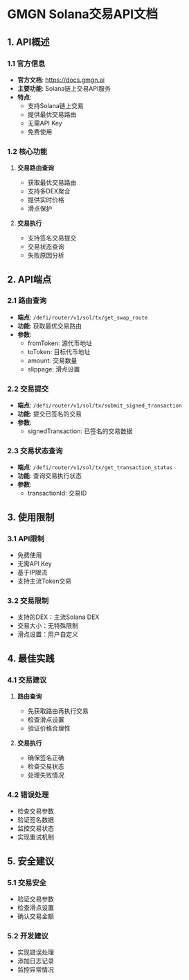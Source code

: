# GMGN Solana交易API文档

## 1. API概述

### 1.1 官方信息
- **官方文档**: https://docs.gmgn.ai
- **主要功能**: Solana链上交易API服务
- **特点**: 
  - 支持Solana链上交易
  - 提供最优交易路由
  - 无需API Key
  - 免费使用

### 1.2 核心功能
1. **交易路由查询**
   - 获取最优交易路由
   - 支持多DEX聚合
   - 提供实时价格
   - 滑点保护

2. **交易执行**
   - 支持签名交易提交
   - 交易状态查询
   - 失败原因分析

## 2. API端点

### 2.1 路由查询
- **端点**: `/defi/router/v1/sol/tx/get_swap_route`
- **功能**: 获取最优交易路由
- **参数**:
  - fromToken: 源代币地址
  - toToken: 目标代币地址
  - amount: 交易数量
  - slippage: 滑点设置

### 2.2 交易提交
- **端点**: `/defi/router/v1/sol/tx/submit_signed_transaction`
- **功能**: 提交已签名的交易
- **参数**:
  - signedTransaction: 已签名的交易数据

### 2.3 交易状态查询
- **端点**: `/defi/router/v1/sol/tx/get_transaction_status`
- **功能**: 查询交易执行状态
- **参数**:
  - transactionId: 交易ID

## 3. 使用限制

### 3.1 API限制
- 免费使用
- 无需API Key
- 基于IP限流
- 支持主流Token交易

### 3.2 交易限制
- 支持的DEX：主流Solana DEX
- 交易大小：无特殊限制
- 滑点设置：用户自定义

## 4. 最佳实践

### 4.1 交易建议
1. **路由查询**
   - 先获取路由再执行交易
   - 检查滑点设置
   - 验证价格合理性

2. **交易执行**
   - 确保签名正确
   - 检查交易状态
   - 处理失败情况

### 4.2 错误处理
- 检查交易参数
- 验证签名数据
- 监控交易状态
- 实现重试机制

## 5. 安全建议

### 5.1 交易安全
- 验证交易参数
- 检查滑点设置
- 确认交易金额

### 5.2 开发建议
- 实现错误处理
- 添加日志记录
- 监控异常情况 